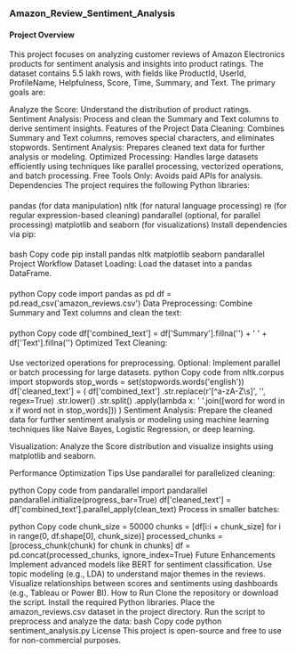 ### Amazon_Review_Sentiment_Analysis
#### Project Overview
This project focuses on analyzing customer reviews of Amazon Electronics products for sentiment analysis and insights into product ratings. The dataset contains 5.5 lakh rows, with fields like ProductId, UserId, ProfileName, Helpfulness, Score, Time, Summary, and Text. The primary goals are:

Analyze the Score: Understand the distribution of product ratings.
Sentiment Analysis: Process and clean the Summary and Text columns to derive sentiment insights.
Features of the Project
Data Cleaning: Combines Summary and Text columns, removes special characters, and eliminates stopwords.
Sentiment Analysis: Prepares cleaned text data for further analysis or modeling.
Optimized Processing: Handles large datasets efficiently using techniques like parallel processing, vectorized operations, and batch processing.
Free Tools Only: Avoids paid APIs for analysis.
Dependencies
The project requires the following Python libraries:

####
pandas (for data manipulation)
nltk (for natural language processing)
re (for regular expression-based cleaning)
pandarallel (optional, for parallel processing)
matplotlib and seaborn (for visualizations)
Install dependencies via pip:

####
bash
Copy code
pip install pandas nltk matplotlib seaborn pandarallel
Project Workflow
Dataset Loading: Load the dataset into a pandas DataFrame.

####
python
Copy code
import pandas as pd
df = pd.read_csv('amazon_reviews.csv')
Data Preprocessing: Combine Summary and Text columns and clean the text:

####
python
Copy code
df['combined_text'] = df['Summary'].fillna('') + ' ' + df['Text'].fillna('')
Optimized Text Cleaning:

####
Use vectorized operations for preprocessing.
Optional: Implement parallel or batch processing for large datasets.
python
Copy code
from nltk.corpus import stopwords
stop_words = set(stopwords.words('english'))
df['cleaned_text'] = (
    df['combined_text']
    .str.replace(r'[^a-zA-Z\s]', '', regex=True)
    .str.lower()
    .str.split()
    .apply(lambda x: ' '.join([word for word in x if word not in stop_words]))
)
Sentiment Analysis: Prepare the cleaned data for further sentiment analysis or modeling using machine learning techniques like Naive Bayes, Logistic Regression, or deep learning.

Visualization: Analyze the Score distribution and visualize insights using matplotlib and seaborn.

Performance Optimization Tips
Use pandarallel for parallelized cleaning:

python
Copy code
from pandarallel import pandarallel
pandarallel.initialize(progress_bar=True)
df['cleaned_text'] = df['combined_text'].parallel_apply(clean_text)
Process in smaller batches:

python
Copy code
chunk_size = 50000
chunks = [df[i:i + chunk_size] for i in range(0, df.shape[0], chunk_size)]
processed_chunks = [process_chunk(chunk) for chunk in chunks]
df = pd.concat(processed_chunks, ignore_index=True)
Future Enhancements
Implement advanced models like BERT for sentiment classification.
Use topic modeling (e.g., LDA) to understand major themes in the reviews.
Visualize relationships between scores and sentiments using dashboards (e.g., Tableau or Power BI).
How to Run
Clone the repository or download the script.
Install the required Python libraries.
Place the amazon_reviews.csv dataset in the project directory.
Run the script to preprocess and analyze the data:
bash
Copy code
python sentiment_analysis.py
License
This project is open-source and free to use for non-commercial purposes.











